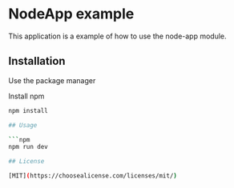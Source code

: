 # NodeApp example 

This application is a example of how to use the node-app module.

## Installation

Use the package manager

Install npm 

```bash
npm install

## Usage

```npm
npm run dev

## License

[MIT](https://choosealicense.com/licenses/mit/)
